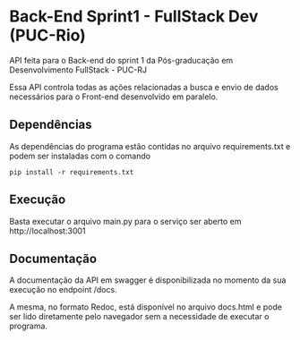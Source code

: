 # Back-End Sprint1 - FullStack Dev (PUC-Rio)

API feita para o Back-end do sprint 1 da Pós-graducação em Desenvolvimento FullStack - PUC-RJ

Essa API controla todas as ações relacionadas a busca e envio de dados necessários para o Front-end desenvolvido em paralelo.

## Dependências

As dependências do programa estão contidas no arquivo requirements.txt e podem ser instaladas com o comando 

    pip install -r requirements.txt 

## Execução

Basta executar o arquivo main.py para o serviço ser aberto em http://localhost:3001

## Documentação

A documentação da API em swagger é disponibilizada no momento da sua execução no endpoint /docs.

A mesma, no formato Redoc, está disponível no arquivo docs.html e pode ser lido diretamente pelo navegador sem a necessidade de executar o programa.
